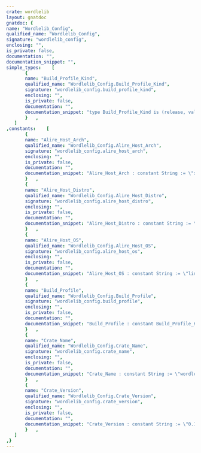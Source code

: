 ```yaml
---
crate: wordlelib
layout: gnatdoc
gnatdoc: {
name: "Wordlelib_Config",
qualified_name: "Wordlelib_Config",
signature: "wordlelib_config",
enclosing: "",
is_private: false,
documentation: "",
documentation_snippet: "",
simple_types:    [
       {
       name: "Build_Profile_Kind",
       qualified_name: "Wordlelib_Config.Build_Profile_Kind",
       signature: "wordlelib_config.build_profile_kind",
       enclosing: "",
       is_private: false,
       documentation: "",
       documentation_snippet: "type Build_Profile_Kind is (release, validation, development);",
       }   ,
   ]
,constants:    [
       {
       name: "Alire_Host_Arch",
       qualified_name: "Wordlelib_Config.Alire_Host_Arch",
       signature: "wordlelib_config.alire_host_arch",
       enclosing: "",
       is_private: false,
       documentation: "",
       documentation_snippet: "Alire_Host_Arch : constant String := \"x86_64\";",
       }   ,
       {
       name: "Alire_Host_Distro",
       qualified_name: "Wordlelib_Config.Alire_Host_Distro",
       signature: "wordlelib_config.alire_host_distro",
       enclosing: "",
       is_private: false,
       documentation: "",
       documentation_snippet: "Alire_Host_Distro : constant String := \"ubuntu\";",
       }   ,
       {
       name: "Alire_Host_OS",
       qualified_name: "Wordlelib_Config.Alire_Host_OS",
       signature: "wordlelib_config.alire_host_os",
       enclosing: "",
       is_private: false,
       documentation: "",
       documentation_snippet: "Alire_Host_OS : constant String := \"linux\";",
       }   ,
       {
       name: "Build_Profile",
       qualified_name: "Wordlelib_Config.Build_Profile",
       signature: "wordlelib_config.build_profile",
       enclosing: "",
       is_private: false,
       documentation: "",
       documentation_snippet: "Build_Profile : constant Build_Profile_Kind := development;",
       }   ,
       {
       name: "Crate_Name",
       qualified_name: "Wordlelib_Config.Crate_Name",
       signature: "wordlelib_config.crate_name",
       enclosing: "",
       is_private: false,
       documentation: "",
       documentation_snippet: "Crate_Name : constant String := \"wordlelib\";",
       }   ,
       {
       name: "Crate_Version",
       qualified_name: "Wordlelib_Config.Crate_Version",
       signature: "wordlelib_config.crate_version",
       enclosing: "",
       is_private: false,
       documentation: "",
       documentation_snippet: "Crate_Version : constant String := \"0.1.0\";",
       }   ,
   ]
,}
---
```

